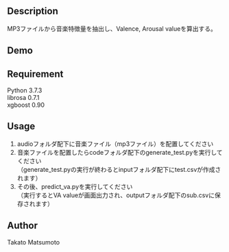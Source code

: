## Description
MP3ファイルから音楽特徴量を抽出し、Valence, Arousal valueを算出する。

## Demo

## Requirement
Python 3.7.3  
librosa 0.7.1  
xgboost 0.90  

## Usage
1. audioフォルダ配下に音楽ファイル（mp3ファイル）を配置してください  
2. 音楽ファイルを配置したらcodeフォルダ配下のgenerate_test.pyを実行してください  
（generate_test.pyの実行が終わるとinputフォルダ配下にtest.csvが作成されます）  
3. その後、predict_va.pyを実行してください  
（実行するとVA valueが画面出力され、outputフォルダ配下のsub.csvに保存されます）

## Author
Takato Matsumoto
